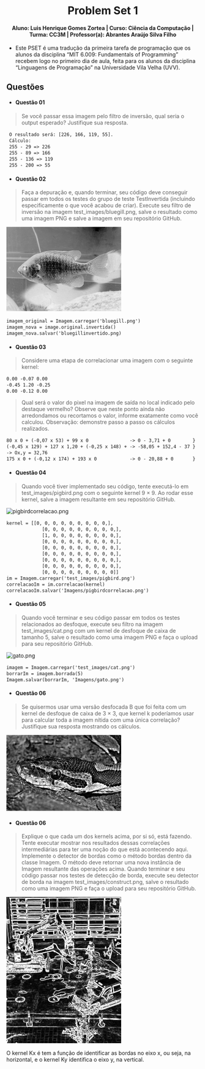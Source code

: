 <div align="center">
 
  # Problem Set 1
  #### Aluno: Luis Henrique Gomes Zortea | Curso: Ciência da Computação | Turma: CC3M | Professor(a): Abrantes Araújo Silva Filho 
</div> 

- Este PSET é uma tradução da primeira tarefa de programação que os alunos da disciplina “MIT 6.009: Fundamentals of Programming” recebem logo no primeiro dia de aula, feita para os alunos da disciplina “Linguagens de Programação” na Universidade Vila Velha (UVV).

## Questões
- #### Questão 01 
> Se você passar essa imagem pelo filtro de inversão, qual seria o output esperado? Justifique sua resposta.
~~~
 O resultado será: [226, 166, 119, 55].
 Cálculo:
 255 - 29 => 226
 255 - 89 => 166
 255 - 136 => 119
 255 - 200 => 55
~~~
- #### Questão 02
> Faça a depuração e, quando terminar, seu código deve conseguir passar em todos os testes do grupo de teste TestInvertida (incluindo especificamente o que você acabou de criar). Execute seu filtro de inversão na imagem test_images/bluegill.png, salve o resultado como uma imagem PNG e salve a imagem em seu repositório GitHub.

![bluegillinvertido.png](https://github.com/LuisHZortea/UVV/blob/main/Linguagens_de_Programa%C3%A7%C3%A3o/Imagens/bluegillinvertido.png) 
~~~
imagem_original = Imagem.carregar('bluegill.png')
imagem_nova = image.original.invertida()
imagem_nova.salvar('bluegillinvertido.png)
~~~

- #### Questão 03
> Considere uma etapa de correlacionar uma imagem com o seguinte kernel:
~~~~
0.00 -0.07 0.00
-0.45 1.20 -0.25
0.00 -0.12 0.00
~~~~
>Qual será o valor do pixel na imagem de saída no local indicado pelo destaque vermelho? Observe que neste ponto ainda não arredondamos ou recortamos o valor, informe exatamente como você calculou. Observação: demonstre passo a passo os cálculos realizados.
~~~
80 x 0 + (-0,07 x 53) + 99 x 0               -> 0 - 3,71 + 0        }
(-0,45 x 129) + 127 x 1,20 + (-0,25 x 148) + -> -58,05 + 152,4 - 37 } -> Ox,y = 32,76
175 x 0 + (-0,12 x 174) + 193 x 0            -> 0 - 20,88 + 0       }
~~~~

- #### Questão 04
> Quando você tiver implementado seu código, tente executá-lo em test_images/pigbird.png com o seguinte kernel 9 × 9. Ao rodar esse kernel, salve a imagem resultante em seu repositório GitHub.

![pigbirdcorrelacao.png](https://github.com/LuisHZortea/UVV/blob/main/Linguagens_de_Programa%C3%A7%C3%A3o/Imagens/pigbirdcorrelacao.png)

~~~
kernel = [[0, 0, 0, 0, 0, 0, 0, 0, 0,],
             [0, 0, 0, 0, 0, 0, 0, 0, 0,],
             [1, 0, 0, 0, 0, 0, 0, 0, 0,],
             [0, 0, 0, 0, 0, 0, 0, 0, 0,],
             [0, 0, 0, 0, 0, 0, 0, 0, 0,],
             [0, 0, 0, 0, 0, 0, 0, 0, 0,],
             [0, 0, 0, 0, 0, 0, 0, 0, 0,],
             [0, 0, 0, 0, 0, 0, 0, 0, 0,],
             [0, 0, 0, 0, 0, 0, 0, 0, 0]]
im = Imagem.carregar('test_images/pigbird.png')
correlacaoIm = im.correlacao(kernel)
correlacaoIm.salvar('Imagens/pigbirdcorrelacao.png')
 ~~~~

- #### Questão 05
> Quando você terminar e seu código passar em todos os testes relacionados ao desfoque, execute seu filtro na imagem test_images/cat.png com um kernel de desfoque de caixa de tamanho 5, salve o resultado como uma imagem PNG e faça o upload para seu repositório GitHub.

![gato.png](https://github.com/LuisHZortea/UVV/blob/main/Linguagens_de_Programa%C3%A7%C3%A3o/Imagens/gato.png)

~~~
imagem = Imagem.carregar('test_images/cat.png')
borrarIm = imagem.borrada(5)
Imagem.salvar(borrarIm, 'Imagens/gato.png')
~~~~

- #### Questão 06
> Se quisermos usar uma versão desfocada B que foi feita com um kernel de desfoque de caixa de 3 × 3, que kernel k poderíamos usar para calcular toda a imagem nítida com uma única correlação? Justifique sua resposta mostrando os cálculos.

![pythonfocada.png](https://github.com/LuisHZortea/UVV/blob/main/Linguagens_de_Programa%C3%A7%C3%A3o/Imagens/pythonfocada.png)

- #### Questão 06
> Explique o que cada um dos kernels acima, por si só, está fazendo. Tente executar mostrar nos resultados dessas correlações intermediárias para ter uma noção do que está acontecendo aqui. Implemente o detector de bordas como o método bordas dentro da classe Imagem. O método deve retornar uma nova instância de Imagem resultante das operações acima. Quando terminar e seu código passar nos testes de detecção de borda, execute seu detector de borda na imagem test_images/construct.png, salve o resultado como uma imagem PNG e faça o upload para seu repositório GitHub.

![construcaobordas.png](https://github.com/LuisHZortea/UVV/blob/main/Linguagens_de_Programa%C3%A7%C3%A3o/Imagens/construcaobordas.png)

O kernel Kx é tem a função de identificar as bordas no eixo x, ou seja, na horizontal, e o kernel Ky identifica o eixo y, na vertical.

